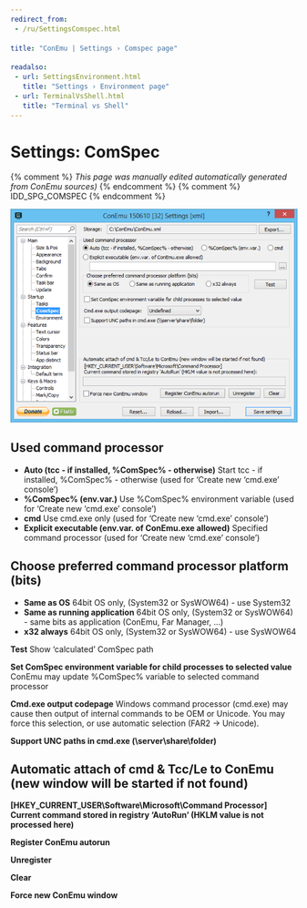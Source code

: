 ```yaml
---
redirect_from:
 - /ru/SettingsComspec.html

title: "ConEmu | Settings › Comspec page"

readalso:
 - url: SettingsEnvironment.html
   title: "Settings › Environment page"
 - url: TerminalVsShell.html
   title: "Terminal vs Shell"
---
```


# Settings: ComSpec

{% comment %}
*This page was manually edited automatically generated from ConEmu sources)*
{% endcomment %}
{% comment %} IDD_SPG_COMSPEC {% endcomment %}

![ConEmu Settings: ComSpec](/img/Settings-Comspec.png)



## Used command processor

* **Auto (tcc - if installed, %ComSpec% - otherwise)** Start tcc - if installed, %ComSpec% - otherwise (used for ‘Create new ‘cmd.exe’ console’)
* **%ComSpec% (env.var.)** Use %ComSpec% environment variable (used for ‘Create new ‘cmd.exe’ console’)
* **cmd** Use cmd.exe only (used for ‘Create new ‘cmd.exe’ console’)
* **Explicit executable (env.var. of ConEmu.exe allowed)** Specified command processor (used for ‘Create new ‘cmd.exe’ console’)






## Choose preferred command processor platform (bits)




* **Same as OS** 64bit OS only, (System32 or SysWOW64) - use System32
* **Same as running application** 64bit OS only, (System32 or SysWOW64) - same bits as application (ConEmu, Far Manager, ...)
* **x32 always** 64bit OS only, (System32 or SysWOW64) - use SysWOW64




**Test** Show ‘calculated’ ComSpec path

**Set ComSpec environment variable for child processes to selected value** ConEmu may update %ComSpec% variable to selected command processor

**Cmd.exe output codepage** Windows command processor (cmd.exe) may cause then output of internal commands to be OEM or Unicode. You may force this selection, or use automatic selection (FAR2 -> Unicode).

**Support UNC paths in cmd.exe (\\server\share\folder)** 




## Automatic attach of cmd & Tcc/Le to ConEmu (new window will be started if not found)

**[HKEY_CURRENT_USER\Software\Microsoft\Command Processor] Current command stored in registry ‘AutoRun’ (HKLM value is not processed here)** 

**Register ConEmu autorun** 

**Unregister** 

**Clear** 

**Force new ConEmu window** 



